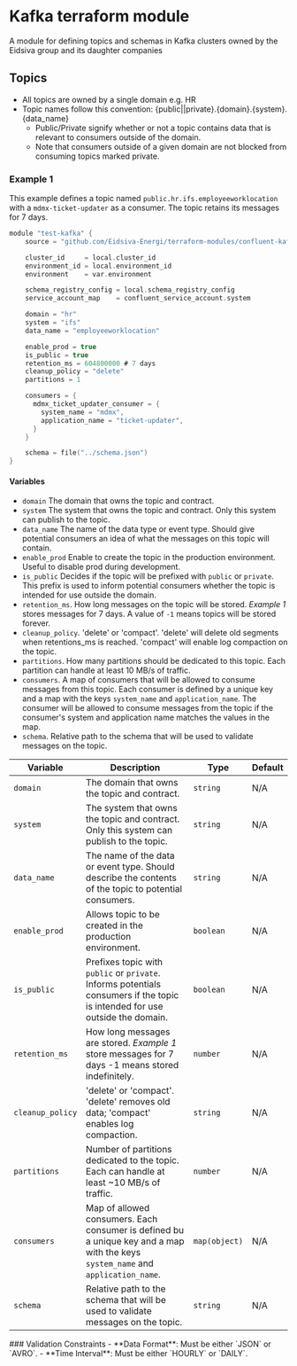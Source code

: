 # Kafka terraform module
A module for defining topics and schemas in Kafka clusters owned by the Eidsiva group and its daughter companies


## Topics
* All topics are owned by a single domain e.g. HR
* Topic names follow this convention: {public||private}.{domain}.{system}.{data_name}
  * Public/Private signify whether or not a topic contains data that is relevant to consumers outside of the domain.
  * Note that consumers outside of a given domain are not blocked from consuming topics marked private.


### Example 1
This example defines a topic named `public.hr.ifs.employeeworklocation` with a `mdmx-ticket-updater` as a consumer. The topic retains its messages for 7 days.


```c
module "test-kafka" {
    source = "github.com/Eidsiva-Energi/terraform-modules/confluent-kafka/topic"

    cluster_id     = local.cluster_id
    environment_id = local.environment_id
    environment    = var.environment

    schema_registry_config = local.schema_registry_config
    service_account_map    = confluent_service_account.system

    domain = "hr"
    system = "ifs"
    data_name = "employeeworklocation"

    enable_prod = true
    is_public = true
    retention_ms = 604800000 # 7 days
    cleanup_policy = "delete"
    partitions = 1

    consumers = {
      mdmx_ticket_updater_consumer = {
        system_name = "mdmx",
        application_name = "ticket-updater",
      }
    }

    schema = file("../schema.json")
}
```

#### Variables

* `domain`    The domain that owns the topic and contract.
* `system`    The system that owns the topic and contract. Only this system can publish to the topic. 
* `data_name` The name of the data type or event type. Should give potential consumers an idea of what the messages on this topic will contain.
* `enable_prod` Enable to create the topic in the production environment. Useful to disable prod during development.
* `is_public` Decides if the topic will be prefixed with `public` or `private`. This prefix is used to inform potential consumers whether the topic is intended for use outside the domain.
* `retention_ms`. How long messages on the topic will be stored. *Example 1* stores messages for 7 days. A value of `-1` means topics will be stored forever.
* `cleanup_policy`. 'delete' or 'compact'. 'delete' will delete old segments when retentions_ms is reached. 'compact' will enable log compaction on the topic.
* `partitions`. How many partitions should be dedicated to this topic. Each partition can handle at least 10 MB/s of traffic.
* `consumers`. A map of consumers that will be allowed to consume messages from this topic. Each consumer is defined by a unique key and a map with the keys `system_name` and `application_name`. The  consumer will be allowed to consume messages from the topic if the consumer's system and application name matches the values in the map.
* `schema`. Relative path to the schema that will be used to validate messages on the topic.

| **Variable**              | **Description**                                                                                                 | **Type**      | **Default**                                |
|---------------------------|-----------------------------------------------------------------------------------------------------------------|---------------|--------------------------------------------|
| `domain`                  | The domain that owns the topic and contract.                                                                    | `string`      | N/A                                        |
| `system`                  | The system that owns the topic and contract. Only this system can publish to the topic.                         | `string`      | N/A                                        |
| `data_name`               | The name of the data or event type. Should describe the contents of the topic to potential consumers.           | `string`      | N/A                                        |
| `enable_prod`             | Allows topic to be created in the production environment.                                                       | `boolean`     | N/A                                        |
| `is_public`               | Prefixes topic with `public` or `private`. Informs potentials consumers if the  topic is intended for use outside the domain.   | `boolean` | N/A                            |
| `retention_ms`            | How long messages are stored. *Example 1* store messages for 7 days -1 means stored indefinitely.               | `number`      | N/A                                        |
| `cleanup_policy`          | 'delete' or 'compact'. 'delete' removes old data; 'compact' enables log compaction.                             | `string`      | N/A                                        |
| `partitions`              | Number of partitions dedicated to the topic. Each can handle at least ~10 MB/s of traffic.                      | `number`      | N/A                                             |
| `consumers`               | Map of allowed consumers. Each consumer is defined bu a unique key and a map with the keys `system_name` and `application_name`.| `map(object)` | N/A                        |
| `schema`                  | Relative path to the schema that will be used to validate messages on the topic.                                | `string`      | N/A                                        |

<!--->
### Validation Constraints
- **Data Format**: Must be either `JSON` or `AVRO`.
- **Time Interval**: Must be either `HOURLY` or `DAILY`.